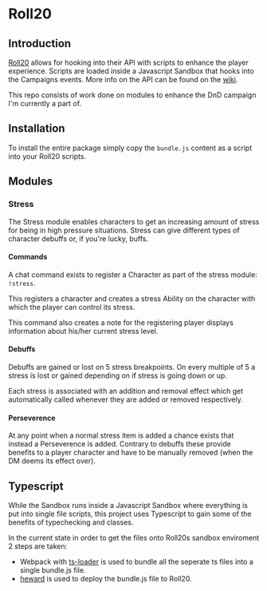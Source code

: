 # Roll20

## Introduction

[Roll20](https://www.roll20.net) allows for hooking into their API with scripts to enhance the player experience. Scripts are loaded inside a Javascript Sandbox that hooks into the Campaigns events. More info on the API can be found on the [wiki](https://wiki.roll20.net/API:Introduction).

This repo consists of work done on modules to enhance the DnD campaign I'm currently a part of.

## Installation

To install the entire package simply copy the `bundle.js` content as a script into your Roll20 scripts.

## Modules

### Stress

The Stress module enables characters to get an increasing amount of stress for being in high pressure situations. Stress can give different types of character debuffs or, if you're lucky, buffs.

#### Commands

A chat command exists to register a Character as part of the stress module: `!stress`.

This registers a character and creates a stress Ability on the character with which the player can control its stress.

This command also creates a note for the registering player displays information about his/her current stress level.

#### Debuffs

Debuffs are gained or lost on 5 stress breakpoints. On every multiple of 5 a stress is lost or gained depending on if stress is going down or up.

Each stress is associated with an addition and removal effect which get automatically called whenever they are added or removed respectively.

#### Perseverence

At any point when a normal stress item is added a chance exists that instead a Perseverence is added. Contrary to debuffs these provide benefits to a player character and have to be manually removed (when the DM deems its effect over).

## Typescript

While the Sandbox runs inside a Javascript Sandbox where everything is put into single file scripts, this project uses Typescript to gain some of the benefits of typechecking and classes.

In the current state in order to get the files onto Roll20s sandbox enviroment 2 steps are taken:

* Webpack with [ts-loader](https://github.com/TypeStrong/ts-loader) is used to bundle all the seperate ts files into a single bundle.js file.
* [heward](https://github.com/primarilysnark/heward) is used to deploy the bundle.js file to Roll20.
